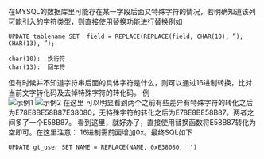 ﻿在MYSQL的数据库里可能存在某一字段后面又特殊字符的情况，若明确知道该列可能引入的字符类型，则直接使用替换功能进行替换例如
```
UPDATE tablename SET  field = REPLACE(REPLACE(field, CHAR(10), ”), CHAR(13), ”);

char(10):  换行符
char(13):  回车符
```

但有时候并不知道字符串后面的具体字符是什么，则可以通过16进制转换，比对当前文字转化码及去掉特殊字符的转化码。
例<br/>
![示例1](http://dl2.iteye.com/upload/attachment/0130/8718/6e8b31d1-adef-34ae-878d-faf62aa02d2e.png)
![示例2](http://dl2.iteye.com/upload/attachment/0130/8720/f5d7efd7-2ae3-33e7-a5ca-b196f5b5eca0.png)
在这里 可以明显看到两个之前有些差异有特殊字符的转化之后为E78E8BE58B87E38080，无特殊字符的转化之后为E78E8BE58B87。两者之间多了一个E58B87。
看到这里，就好办了，直接使用替换函数将E58B87转化为空即可。在这里注意：
16进制需前面增加0x。最终SQL如下
```
UPDATE gt_user SET NAME = REPLACE(NAME, 0xE38080, '')
```
